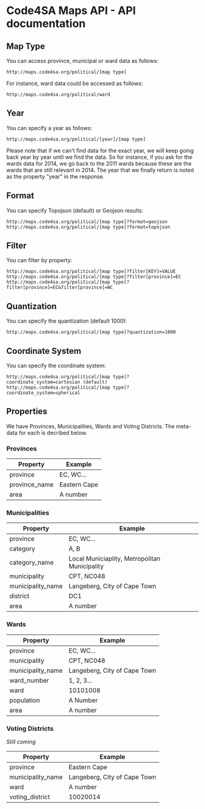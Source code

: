 # Code4SA Maps API - API documentation

## Map Type
You can access province, municipal or ward data as follows:
```
http://maps.code4sa.org/political/[map type]
```

For instance, ward data could be accessed as follows:
```
http://maps.code4sa.org/political/ward
```

## Year
You can specify a year as follows:
```
http://maps.code4sa.org/political/[year]/[map type]
```
Please note that if we can't find data for the exact year, we will keep going back year by year until we find the data. So for instance, if you ask for the wards data for 2014, we go back to the 2011 wards because these are the wards that are still relevant in 2014. The year that we finally return is noted as the property "year" in the response.

## Format
You can specify Topojson (default) or Geojson results:
```
http://maps.code4sa.org/political/[map type]?format=geojson
http://maps.code4sa.org/political/[map type]?format=topojson
```

## Filter
You can filter by property:
```
http://maps.code4sa.org/political/[map type]?filter[KEY]=VALUE
http://maps.code4sa.org/political/[map type]?filter[province]=EC
http://maps.code4sa.org/political/[map type]?filter[province]=EC&filter[province]=WC
```

## Quantization
You can specify the quantization (default 1000):
```
http://maps.code4sa.org/political/[map type]?quantization=1000
```

## Coordinate System
You can specify the coordinate system:
```
http://maps.code4sa.org/political/[map type]?coordinate_system=cartesian (default)
http://maps.code4sa.org/political/[map type]?coordinate_system=spherical
```

## Properties

We have Provinces, Municipalities, Wards and Voting Districts. The meta-data for each is decribed below.

### Provinces

| Property 		| Example 		|
| -------- 		| ------- 		|
| province		| EC, WC... 	|
| province_name	| Eastern Cape 	|
| area     		| A number 		|

### Municipalities

| Property 		| Example 		|
| -------- 		| ------- 		|
| province     	| EC, WC... 	|
| category 		| A, B			|
| category_name | Local Municiaplity, Metropolitan Municipality			|
| municipality 	| CPT, NC048	|
| municipality_name | Langeberg, City of Cape Town |
| district 		| DC1			|
| area     		| A number 		|

### Wards

| Property 		| Example 		|
| -------- 		| ------- 		|
| province     	| EC, WC... 	|
| municipality 	| CPT, NC048	|
| municipality_name | Langeberg, City of Cape Town |
| ward_number 	| 1, 2, 3...	|
| ward 			| 10101008		|
| population 	| A Number		|
| area     		| A number 		|

### Voting Districts

*Still coming*

| Property 		| Example 		|
| -------- 		| ------- 		|
| province     	| Eastern Cape 	|
| municipality_name | Langeberg, City of Cape Town |
| ward 			| A number		|
| voting_district	| 10020014		|